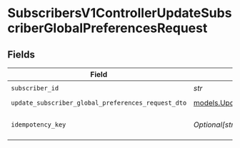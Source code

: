 # SubscribersV1ControllerUpdateSubscriberGlobalPreferencesRequest


## Fields

| Field                                                                                                          | Type                                                                                                           | Required                                                                                                       | Description                                                                                                    |
| -------------------------------------------------------------------------------------------------------------- | -------------------------------------------------------------------------------------------------------------- | -------------------------------------------------------------------------------------------------------------- | -------------------------------------------------------------------------------------------------------------- |
| `subscriber_id`                                                                                                | *str*                                                                                                          | :heavy_check_mark:                                                                                             | N/A                                                                                                            |
| `update_subscriber_global_preferences_request_dto`                                                             | [models.UpdateSubscriberGlobalPreferencesRequestDto](../models/updatesubscriberglobalpreferencesrequestdto.md) | :heavy_check_mark:                                                                                             | N/A                                                                                                            |
| `idempotency_key`                                                                                              | *Optional[str]*                                                                                                | :heavy_minus_sign:                                                                                             | A header for idempotency purposes                                                                              |